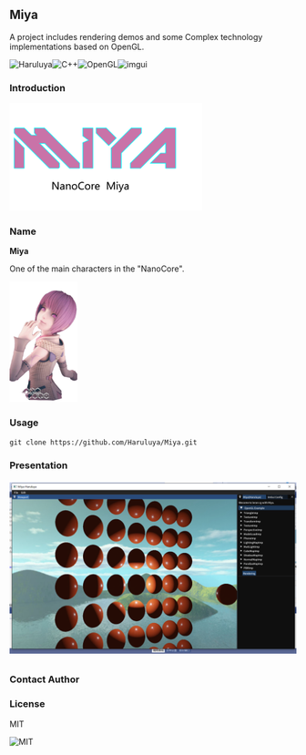 ## Miya
A project includes rendering demos and some Complex technology implementations based on OpenGL.

![Haruluya](https://img.shields.io/badge/X-Haruluya-brightgreen)![C++](https://img.shields.io/badge/11-C++-blue)![OpenGL](https://img.shields.io/badge/3-OpenGL-red)![imgui](https://img.shields.io/badge/1.87-ImGui-yellow)

### Introduction

<img src="./Document/Images/MiyaT.png" alt="Miya" style="zoom: 33%;" />


### Name

**Miya**

One of the main characters in the "NanoCore".

<img src="./Document/Images/Miya.png" alt="Miya" style="zoom: 33%;" />

### Usage

```shell
git clone https://github.com/Haruluya/Miya.git
```

### Presentation

###### ![20220926](./Document/Images/2022-10-03.png)



### Contact Author 

### License

MIT

![MIT](https://img.shields.io/badge/License-MIT-red)

